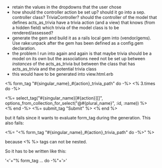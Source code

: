 * retain the values in the dropdowns that the user chose
* how should the controller action be set up? should it go into a sep. controller class? TriviaController? should the controller of the model that defines acts\_as\_trivia have a trivia action (and a view) that knows (from a hidden field) which trivia of the model class is to be rendered/assessed?
* generate the gem and build it as a rails local gem into (vendor/gems). Use rake:unpack after the gem has been defined as a config.gem declaration.
* the problem I run into again and again is that maybe trivia should be a model on its own but the associations need not be set up between _instances_ of the acts\_as\_trivia but between the class that has acts\_as\_trivia and the potential trivia class
* this would have to be generated into view.html.erb

<% form_tag "#{singular_name}_#{action}_trivia_path"  do -%>
  <% 3.times do -%>
    <div>
      <%= select_tag("#{singular_name}[#{action}][]", options_from_collection_for_select("@#{plural_name}", :id, :name)) %>
    </div>
  <% end -%>
  <%= submit_tag "Submit" %>
<% end %>

but it fails since it wants to evaluate form_tag during the generation. This also fails:

<%= "<% form_tag "#{singular_name}_#{action}_trivia_path"  do -%>" %>

because <% %> tags can not be nested.

So it has to be written like this:

'<'+"% form_tag ... do -%"+'>'